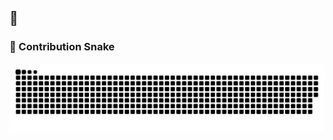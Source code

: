 ## 👋

### 🐍 Contribution Snake

<picture>
  <source media="(prefers-color-scheme: dark)" srcset="https://raw.githubusercontent.com/xxhh0822/xxhh0822/236acfc8a9d32fd7c3ed895c98115c1e93b4be75/assets/github-contribution-grid-snake-dark.svg">
  <source media="(prefers-color-scheme: light)" srcset="https://raw.githubusercontent.com/xxhh0822/xxhh0822/236acfc8a9d32fd7c3ed895c98115c1e93b4be75/assets/github-contribution-grid-snake.svg">
  <img alt="github contribution grid snake animation" src="https://raw.githubusercontent.com/xxhh0822/xxhh0822/236acfc8a9d32fd7c3ed895c98115c1e93b4be75/assets/github-contribution-grid-snake.svg">
</picture>
